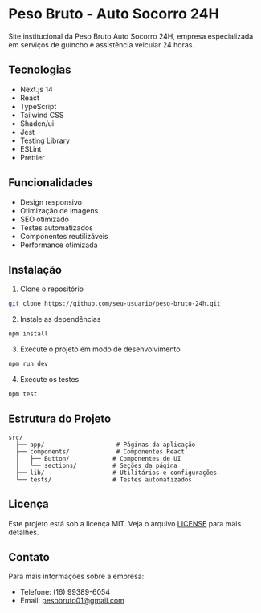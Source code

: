 # Peso Bruto - Auto Socorro 24H

Site institucional da Peso Bruto Auto Socorro 24H, empresa especializada em serviços de guincho e assistência veicular 24 horas.

## Tecnologias

- Next.js 14
- React
- TypeScript
- Tailwind CSS
- Shadcn/ui
- Jest
- Testing Library
- ESLint
- Prettier

## Funcionalidades

- Design responsivo
- Otimização de imagens
- SEO otimizado
- Testes automatizados
- Componentes reutilizáveis
- Performance otimizada

## Instalação

1. Clone o repositório
```bash
git clone https://github.com/seu-usuario/peso-bruto-24h.git
```

2. Instale as dependências
```bash
npm install
```

3. Execute o projeto em modo de desenvolvimento
```bash
npm run dev
```

4. Execute os testes
```bash
npm test
```

## Estrutura do Projeto

```
src/
  ├── app/                    # Páginas da aplicação
  ├── components/             # Componentes React
  │   ├── Button/            # Componentes de UI
  │   └── sections/          # Seções da página
  ├── lib/                   # Utilitários e configurações
  └── tests/                 # Testes automatizados
```

## Licença

Este projeto está sob a licença MIT. Veja o arquivo [LICENSE](LICENSE) para mais detalhes.

## Contato

Para mais informações sobre a empresa:
- Telefone: (16) 99389-6054
- Email: pesobruto01@gmail.com
